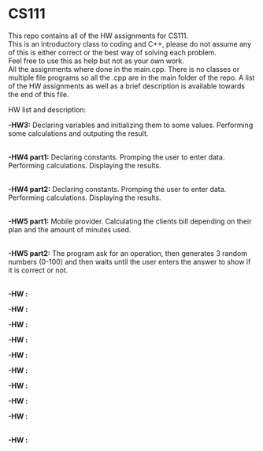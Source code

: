 # CS111

This repo contains all of the HW assignments for CS111.  
This is an introductory class to coding and C++, please do not assume any of this is either correct or the best way of solving each problem.   
Feel free to use this as help but not as your own work.  
All the assignments where done in the main.cpp. There is no classes or multiple file programs so all the .cpp are in the main folder of the repo.
A list of the HW assignments as well as a brief description is available towards the end of this file.  
  
    
      
HW list and description:  </br>

<b>-HW3:</b> Declaring variables and initializing them to some values. Performing some calculations and outputing the result.  
</br>

<b>-HW4 part1:</b> Declaring constants. Promping the user to enter data. Performing calculations. Displaying the results.   
</br>

<b>-HW4 part2:</b> Declaring constants. Promping the user to enter data. Performing calculations. Displaying the results.    
</br>

<b>-HW5 part1:</b> Mobile provider. Calculating the clients bill depending on their plan and the amount of minutes used.  
</br>

<b>-HW5 part2:</b> The program ask for an operation, then generates 3 random numbers (0-100) and then waits until the user enters the answer to show if it is correct or not.  
</br>

<b>-HW :</b>
</br>

<b>-HW :</b>
</br>

<b>-HW :</b>
</br>

<b>-HW :</b>
</br>

<b>-HW :</b>
</br>

<b>-HW :</b>
</br>

<b>-HW :</b>
</br>

<b>-HW :</b>
</br>

<b>-HW :</b>





</br>
<b>-HW :</b>
